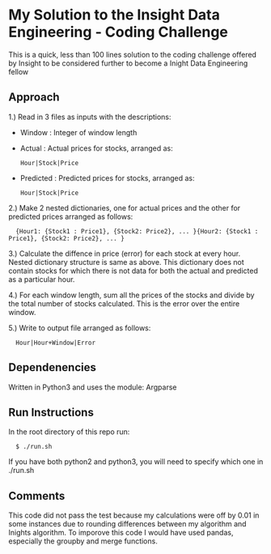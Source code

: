 # My Solution to the Insight Data Engineering - Coding Challenge
This is a quick, less than 100 lines solution to the coding challenge offered by Insight to be considered further to become a Inight Data Engineering fellow

## Approach
1.) Read in 3 files as inputs with the descriptions:
* Window : Integer of window length
* Actual : Actual prices for stocks, arranged as:
      
      Hour|Stock|Price
* Predicted : Predicted prices for stocks, arranged as:
      
      Hour|Stock|Price

2.) Make 2 nested dictionaries, one for actual prices and the other for predicted prices arranged as follows:

      {Hour1: {Stock1 : Price1}, {Stock2: Price2}, ... }{Hour2: {Stock1 : Price1}, {Stock2: Price2}, ... }

3.) Calculate the diffence in price (error) for each stock at every hour. Nested dictionary structure is same as above. This dictionary does not contain stocks for which there is not data for both the actual and predicted as a particular hour.

4.) For each window length, sum all the prices of the stocks and divide by the total number of stocks calculated. This is the error over the entire window.

5.) Write to output file arranged as follows:

      Hour|Hour+Window|Error

## Dependenencies
Written in Python3 and uses the module:
   Argparse

## Run Instructions
In the root directory of this repo run:

      $ ./run.sh

If you have both python2 and python3, you will need to specify which one in ./run.sh

## Comments
This code did not pass the test because my calculations were off by 0.01 in some instances due to rounding differences between my algorithm and Inights algorithm. To imporove this code I would have used pandas, especially the groupby and merge functions.
